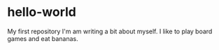 # hello-world
My first repository
I'm am writing a bit about myself.
I like to play board games and eat bananas.
